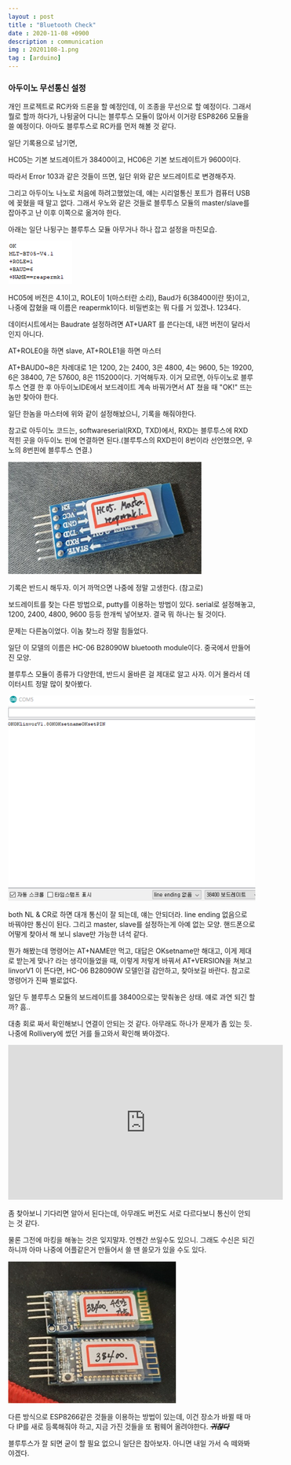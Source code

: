 ```yaml
---
layout : post
title : "Bluetooth Check"
date : 2020-11-08 +0900
description : communication
img : 20201108-1.png
tag : [arduino]
---
```


### 아두이노 무선통신 설정

 개인 프로젝트로 RC카와 드론을 할 예정인데, 이 조종을 무선으로 할 예정이다. 그래서 뭘로 할까 하다가, 나뒹굴어 다니는 블루투스 모듈이 많아서 이거랑 ESP8266 모듈을 쓸 예정이다. 아마도 블루투스로 RC카를 먼저 해볼 것 같다.

 일단 기록용으로 남기면,

 HC05는 기본 보드레이트가 38400이고, HC06은 기본 보드레이트가 9600이다.

 따라서 Error 103과 같은 것들이 뜨면, 일단 위와 같은 보드레이트로 변경해주자.

 그리고 아두이노 나노로 처음에 하려고했었는데, 얘는 시리얼통신 포트가 컴퓨터 USB에 꽂혔을 때 말고 없다. 그래서 우노와 같은 것들로 블루투스 모듈의 master/slave를 잡아주고 난 이후 이쪽으로 옮겨야 한다.

 아래는 일단 나뒹구는 블루투스 모듈 아무거나 하나 잡고 설정을 마친모습.

![img1](https://raw.githubusercontent.com/ReaperMaKNaE/reapermaknae.github.io/main/assets/img/20201108-1.png)

 HC05에 버전은 4.1이고, ROLE이 1(마스터란 소리), Baud가 6(38400이란 뜻)이고, 나중에 잡혔을 때 이름은 reapermk1이다. 비밀번호는 뭐 다를 거 있겠나. 1234다.

 데이터시트에서는 Baudrate 설정하려면 AT+UART 를 쓴다는데, 내껀 버전이 달라서인지 아니다.

 AT+ROLE0을 하면 slave, AT+ROLE1을 하면 마스터

 AT+BAUD0~8은 차례대로 1은 1200, 2는 2400, 3은 4800, 4는 9600, 5는 19200, 6은 38400, 7은 57600, 8은 115200이다. 기억해두자. 이거 모르면, 아두이노로 블루투스 연결 한 후 아두이노IDE에서 보드레이트 계속 바꿔가면서 AT 쳤을 때 "OK!" 뜨는 놈만 찾아야 한다.

 일단 한놈을 마스터에 위와 같이 설정해놨으니, 기록을 해줘야한다.

 참고로 아두이노 코드는, softwareserial(RXD, TXD)에서, RXD는 블루투스에 RXD 적힌 곳을 아두이노 핀에 연결하면 된다.(블루투스의 RXD핀이 8번이라 선언했으면, 우노의 8번핀에 블루투스 연결.)

![img2](https://raw.githubusercontent.com/ReaperMaKNaE/reapermaknae.github.io/main/assets/img/20201108-2.png)

  기록은 반드시 해두자. 이거 까먹으면 나중에 정말 고생한다. (참고로)

 보드레이트를 찾는 다른 방법으로, putty를 이용하는 방법이 있다. serial로 설정해놓고, 1200, 2400, 4800, 9600 등등 한개씩 넣어보자. 결국 뭐 하나는 될 것이다.

 문제는 다른놈이었다. 이놈 찾느라 정말 힘들었다.

 일단 이 모델의 이름은 HC-06 B28090W bluetooth module이다. 중국에서 만들어진 모양.

 블루투스 모듈이 종류가 다양한데, 반드시 올바른 걸 제대로 알고 사자. 이거 몰라서 데이터시트 정말 많이 찾아봤다.

 ![img3](https://raw.githubusercontent.com/ReaperMaKNaE/reapermaknae.github.io/main/assets/img/20201108-3.png)

 both NL & CR로 하면 대개 통신이 잘 되는데, 얘는 안되더라. line ending 없음으로 바꿔야만 통신이 된다. 그리고 master, slave를 설정하는게 아예 없는 모양. 핸드폰으로 어떻게 찾아서 해 보니 slave만 가능한 녀석 같다.

 뭔가 해봤는데 명령어는 AT+NAME만 먹고, 대답은 OKsetname만 해대고, 이게 제대로 받는게 맞나? 라는 생각이들었을 때, 이렇게 저렇게 바꿔서 AT+VERSION을 쳐보고 linvorV1 이 뜬다면, HC-06 B28090W 모델인걸 감안하고, 찾아보길 바란다. 참고로 명령어가 진짜 별로없다.

 일단 두 블루투스 모듈의 보드레이트를 38400으로는 맞춰놓은 상태. 얘로 과연 되긴 할까? 흠..

 대충 회로 짜서 확인해보니 연결이 안되는 것 같다. 아무래도 하나가 문제가 좀 있는 듯. 나중에 Rollivery에 썼던 거를 들고와서 확인해 봐야겠다.

<iframe width="560" height="315" src="https://www.youtube.com/embed/6XpvgjyXpHA" frameborder="0" allowfullscreen></iframe>

좀 찾아보니 기다리면 알아서 된다는데, 아무래도 버전도 서로 다르다보니 통신이 안되는 것 같다.

 물론 그전에 마킹을 해놓는 것은 잊지말자. 언젠간 쓰일수도 있으니. 그래도 수신은 되긴하니까 아마 나중에 어플같은거 만들어서 쓸 땐 쓸모가 있을 수도 있다.

![img4](https://raw.githubusercontent.com/ReaperMaKNaE/reapermaknae.github.io/main/assets/img/20201108-4.png)

 다른 방식으로 ESP8266같은 것들을 이용하는 방법이 있는데, 이건 장소가 바뀔 때 마다 IP를 새로 등록해줘야 하고, 지금 가진  것들을 또 펌웨어 올려야한다. __~~*귀찮다*~~__

 블루투스가 잘 되면 굳이 할 필요 없으니 일단은 참아보자. 아니면 내일 가서 슥 떼와봐야겠다.

